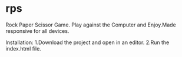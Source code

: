 # rps
Rock Paper Scissor Game. Play against the Computer and Enjoy.Made responsive for all devices.

Installation:
1.Download the project and open in an editor.
2.Run the index.html file.
